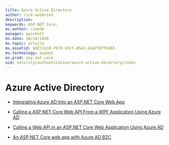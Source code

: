 ```yaml
---
title: Azure Active Directory
author: rick-anderson
description: 
keywords: ASP.NET Core,
ms.author: riande
manager: wpickett
ms.date: 10/14/2016
ms.topic: article
ms.assetid: bd272e10-7b7d-43cf-85e2-42a7f87fedb5
ms.technology: aspnet
ms.prod: asp.net-core
uid: security/authentication/azure-active-directory/index
---
```

# Azure Active Directory

* [Integrating Azure AD Into an ASP.NET Core Web App](https://azure.microsoft.com/documentation/samples/active-directory-dotnet-webapp-openidconnect-aspnetcore)

* [Calling a ASP.NET Core Web API From a WPF Application Using Azure AD](https://azure.microsoft.com/documentation/samples/active-directory-dotnet-native-aspnetcore)

* [Calling a Web API in an ASP.NET Core Web Application Using Azure AD](https://azure.microsoft.com/documentation/samples/active-directory-dotnet-webapp-webapi-openidconnect-aspnetcore)

* [An ASP.NET Core web app with Azure AD B2C](https://azure.microsoft.com/documentation/samples/active-directory-dotnet-webapp-openidconnect-aspnetcore-b2c)
